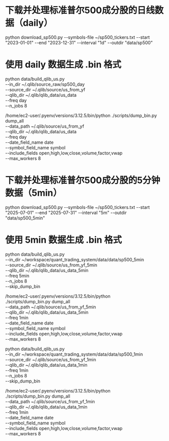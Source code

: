 # 下载并处理标准普尔500成分股的日线数据（daily）
python download_sp500.py --symbols-file ~/sp500_tickers.txt --start "2023-01-01" --end "2023-12-31" --interval "1d" --outdir "data/sp500"

# 使用 daily 数据生成 .bin 格式
python data/build_qlib_us.py \
  --in_dir  ~/.qlib/source_raw/sp500_day \
  --source_dir ~/.qlib/source/us_from_yf \
  --qlib_dir ~/.qlib/qlib_data/us_data \
  --freq day \
  --n_jobs 8

/home/ec2-user/.pyenv/versions/3.12.5/bin/python ./scripts/dump_bin.py dump_all \
  --data_path ~/.qlib/source/us_from_yf \
  --qlib_dir ~/.qlib/qlib_data/us_data \
  --freq day \
  --date_field_name date \
  --symbol_field_name symbol \
  --include_fields open,high,low,close,volume,factor,vwap \
  --max_workers 8

# 下载并处理标准普尔500成分股的5分钟数据（5min）
python download_sp500.py --symbols-file ~/sp500_tickers.txt --start "2025-07-01" --end "2025-07-31" --interval "5m" --outdir "data/sp500_5min"


# 使用 5min 数据生成 .bin 格式
python data/build_qlib_us.py \
  --in_dir ~/workspace/quant_trading_system/data/data/sp500_5min \
  --source_dir ~/.qlib/source/us_from_yf_5min \
  --qlib_dir ~/.qlib/qlib_data/us_data_5min \
  --freq 5min \
  --n_jobs 8 \
  --skip_dump_bin

  /home/ec2-user/.pyenv/versions/3.12.5/bin/python \
  ./scripts/dump_bin.py dump_all \
  --data_path ~/.qlib/source/us_from_yf_5min \
  --qlib_dir ~/.qlib/qlib_data/us_data_5min \
  --freq 1min \
  --date_field_name date \
  --symbol_field_name symbol \
  --include_fields open,high,low,close,volume,factor,vwap \
  --max_workers 8


  python data/build_qlib_us.py \
  --in_dir ~/workspace/quant_trading_system/data/data/sp500_1min \
  --source_dir ~/.qlib/source/us_from_yf_1min \
  --qlib_dir ~/.qlib/qlib_data/us_data_1min \
  --freq 1min \
  --n_jobs 8 \
  --skip_dump_bin

  /home/ec2-user/.pyenv/versions/3.12.5/bin/python \
  ./scripts/dump_bin.py dump_all \
  --data_path ~/.qlib/source/us_from_yf_1min \
  --qlib_dir ~/.qlib/qlib_data/us_data_1min \
  --freq 1min \
  --date_field_name date \
  --symbol_field_name symbol \
  --include_fields open,high,low,close,volume,factor,vwap \
  --max_workers 8